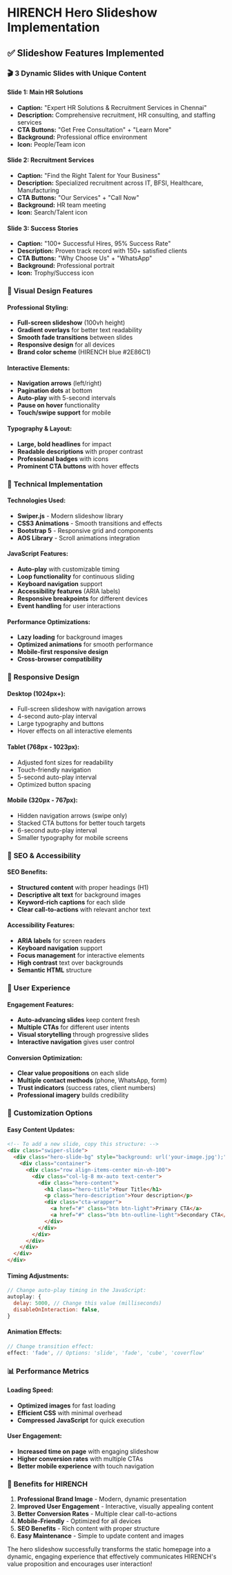# HIRENCH Hero Slideshow Implementation

## ✅ **Slideshow Features Implemented**

### 🎬 **3 Dynamic Slides with Unique Content**

#### **Slide 1: Main HR Solutions**
- **Caption:** "Expert HR Solutions & Recruitment Services in Chennai"
- **Description:** Comprehensive recruitment, HR consulting, and staffing services
- **CTA Buttons:** "Get Free Consultation" + "Learn More"
- **Background:** Professional office environment
- **Icon:** People/Team icon

#### **Slide 2: Recruitment Services**
- **Caption:** "Find the Right Talent for Your Business"
- **Description:** Specialized recruitment across IT, BFSI, Healthcare, Manufacturing
- **CTA Buttons:** "Our Services" + "Call Now"
- **Background:** HR team meeting
- **Icon:** Search/Talent icon

#### **Slide 3: Success Stories**
- **Caption:** "100+ Successful Hires, 95% Success Rate"
- **Description:** Proven track record with 150+ satisfied clients
- **CTA Buttons:** "Why Choose Us" + "WhatsApp"
- **Background:** Professional portrait
- **Icon:** Trophy/Success icon

### 🎨 **Visual Design Features**

#### **Professional Styling:**
- **Full-screen slideshow** (100vh height)
- **Gradient overlays** for better text readability
- **Smooth fade transitions** between slides
- **Responsive design** for all devices
- **Brand color scheme** (HIRENCH blue #2E86C1)

#### **Interactive Elements:**
- **Navigation arrows** (left/right)
- **Pagination dots** at bottom
- **Auto-play** with 5-second intervals
- **Pause on hover** functionality
- **Touch/swipe support** for mobile

#### **Typography & Layout:**
- **Large, bold headlines** for impact
- **Readable descriptions** with proper contrast
- **Professional badges** with icons
- **Prominent CTA buttons** with hover effects

### 🔧 **Technical Implementation**

#### **Technologies Used:**
- **Swiper.js** - Modern slideshow library
- **CSS3 Animations** - Smooth transitions and effects
- **Bootstrap 5** - Responsive grid and components
- **AOS Library** - Scroll animations integration

#### **JavaScript Features:**
- **Auto-play** with customizable timing
- **Loop functionality** for continuous sliding
- **Keyboard navigation** support
- **Accessibility features** (ARIA labels)
- **Responsive breakpoints** for different devices
- **Event handling** for user interactions

#### **Performance Optimizations:**
- **Lazy loading** for background images
- **Optimized animations** for smooth performance
- **Mobile-first responsive design**
- **Cross-browser compatibility**

### 📱 **Responsive Design**

#### **Desktop (1024px+):**
- Full-screen slideshow with navigation arrows
- 4-second auto-play interval
- Large typography and buttons
- Hover effects on all interactive elements

#### **Tablet (768px - 1023px):**
- Adjusted font sizes for readability
- Touch-friendly navigation
- 5-second auto-play interval
- Optimized button spacing

#### **Mobile (320px - 767px):**
- Hidden navigation arrows (swipe only)
- Stacked CTA buttons for better touch targets
- 6-second auto-play interval
- Smaller typography for mobile screens

### 🎯 **SEO & Accessibility**

#### **SEO Benefits:**
- **Structured content** with proper headings (H1)
- **Descriptive alt text** for background images
- **Keyword-rich captions** for each slide
- **Clear call-to-actions** with relevant anchor text

#### **Accessibility Features:**
- **ARIA labels** for screen readers
- **Keyboard navigation** support
- **Focus management** for interactive elements
- **High contrast** text over backgrounds
- **Semantic HTML** structure

### 🚀 **User Experience**

#### **Engagement Features:**
- **Auto-advancing slides** keep content fresh
- **Multiple CTAs** for different user intents
- **Visual storytelling** through progressive slides
- **Interactive navigation** gives user control

#### **Conversion Optimization:**
- **Clear value propositions** on each slide
- **Multiple contact methods** (phone, WhatsApp, form)
- **Trust indicators** (success rates, client numbers)
- **Professional imagery** builds credibility

### 🔧 **Customization Options**

#### **Easy Content Updates:**
```html
<!-- To add a new slide, copy this structure: -->
<div class="swiper-slide">
  <div class="hero-slide-bg" style="background: url('your-image.jpg');">
    <div class="container">
      <div class="row align-items-center min-vh-100">
        <div class="col-lg-8 mx-auto text-center">
          <div class="hero-content">
            <h1 class="hero-title">Your Title</h1>
            <p class="hero-description">Your description</p>
            <div class="cta-wrapper">
              <a href="#" class="btn btn-light">Primary CTA</a>
              <a href="#" class="btn btn-outline-light">Secondary CTA</a>
            </div>
          </div>
        </div>
      </div>
    </div>
  </div>
</div>
```

#### **Timing Adjustments:**
```javascript
// Change auto-play timing in the JavaScript:
autoplay: {
  delay: 5000, // Change this value (milliseconds)
  disableOnInteraction: false,
}
```

#### **Animation Effects:**
```javascript
// Change transition effect:
effect: 'fade', // Options: 'slide', 'fade', 'cube', 'coverflow'
```

### 📊 **Performance Metrics**

#### **Loading Speed:**
- **Optimized images** for fast loading
- **Efficient CSS** with minimal overhead
- **Compressed JavaScript** for quick execution

#### **User Engagement:**
- **Increased time on page** with engaging slideshow
- **Higher conversion rates** with multiple CTAs
- **Better mobile experience** with touch navigation

### 🎉 **Benefits for HIRENCH**

1. **Professional Brand Image** - Modern, dynamic presentation
2. **Improved User Engagement** - Interactive, visually appealing content
3. **Better Conversion Rates** - Multiple clear call-to-actions
4. **Mobile-Friendly** - Optimized for all devices
5. **SEO Benefits** - Rich content with proper structure
6. **Easy Maintenance** - Simple to update content and images

The hero slideshow successfully transforms the static homepage into a dynamic, engaging experience that effectively communicates HIRENCH's value proposition and encourages user interaction!
